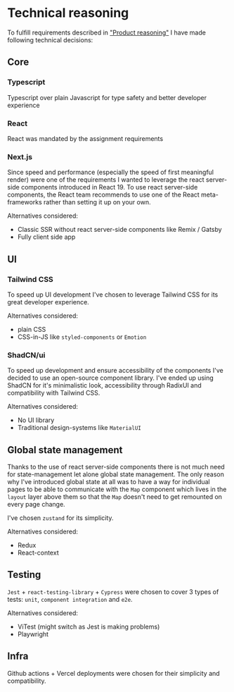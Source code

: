 # Technical reasoning

To fulfill requirements described in ["Product reasoning"](./product.md) I have made following technical decisions:

## Core

### Typescript

Typescript over plain Javascript for type safety and better developer experience

### React

React was mandated by the assignment requirements

### Next.js

Since speed and performance (especially the speed of first meaningful render) were one of the requirements I wanted to leverage the react server-side components introduced in React 19. To use react server-side components, the React team recommends to use one of the React meta-frameworks rather than setting it up on your own.

Alternatives considered:

- Classic SSR without react server-side components like Remix / Gatsby
- Fully client side app

## UI

### Tailwind CSS

To speed up UI development I've chosen to leverage Tailwind CSS for its great developer experience.

Alternatives considered:

- plain CSS
- CSS-in-JS like `styled-components` or `Emotion`

### ShadCN/ui

To speed up development and ensure accessibility of the components I've decided to use an open-source component library. I've ended up using ShadCN for it's minimalistic look, accessibility through RadixUI and compatibility with Tailwind CSS.

Alternatives considered:

- No UI library
- Traditional design-systems like `MaterialUI`

## Global state management

Thanks to the use of react server-side components there is not much need for state-management let alone global state management. The only reason why I've introduced global state at all was to have a way for individual pages to be able to communicate with the `Map` component which lives in the `layout` layer above them so that the `Map` doesn't need to get remounted on every page change.

I've chosen `zustand` for its simplicity.

Alternatives considered:

- Redux
- React-context

## Testing

`Jest` + `react-testing-library` + `Cypress` were chosen to cover 3 types of tests: `unit`, `component integration` and `e2e`.

Alternatives considered:

- ViTest (might switch as Jest is making problems)
- Playwright

## Infra

Github actions + Vercel deployments were chosen for their simplicity and compatibility.
